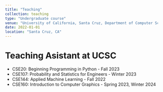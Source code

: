 ```yaml
---
title: "Teaching"
collection: teaching
type: "Undergraduate course"
venue: "University of California, Santa Cruz, Department of Computer Science and Engineering"
date: 2022-01-01
location: "Santa Cruz, CA"
---
```


**Teaching Asistant** at UCSC
======

* CSE20:  Beginning Programming in Python - Fall 2023 
* CSE107: Probability and Statistics for Engineers - Winter 2023
* CSE144: Applied Machine Learning - Fall 2022
* CSE160: Introduction to Computer Graphics - Spring 2023, Winter 2024 